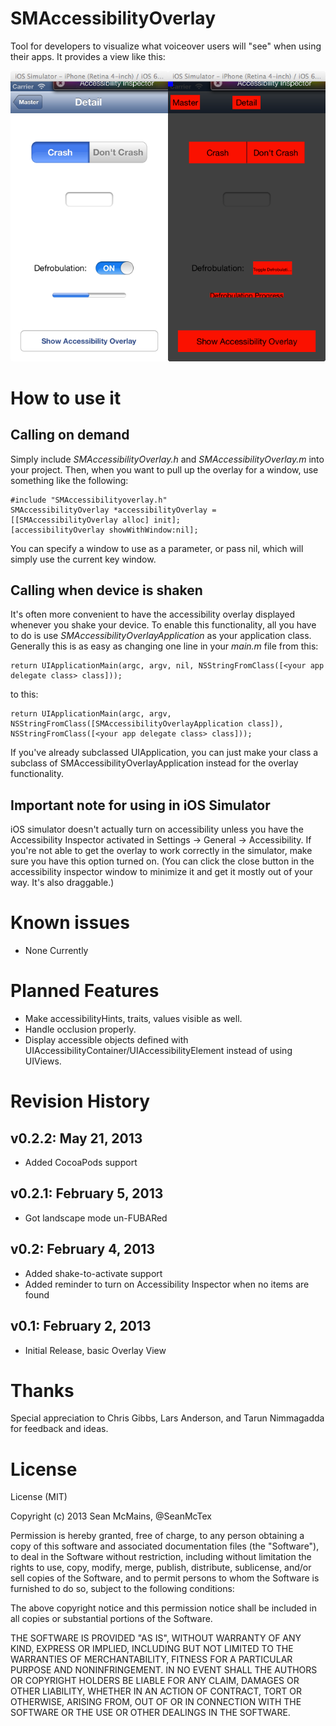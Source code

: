 SMAccessibilityOverlay
======================

Tool for developers to visualize what voiceover users will "see" when using their apps. It provides a view like this:

![Accessibility Overlay Screen Shot](accessibilityOverlay.png)


# How to use it

## Calling on demand

Simply include *SMAccessibilityOverlay.h* and *SMAccessibilityOverlay.m* into your project. Then, when you want to pull up the overlay for a window, use something like the following:

	#include "SMAccessibilityoverlay.h"
	SMAccessibilityOverlay *accessibilityOverlay = [[SMAccessibilityOverlay alloc] init];
	[accessibilityOverlay showWithWindow:nil];

You can specify a window to use as a parameter, or pass nil, which will simply use the current key window.

## Calling when device is shaken

It's often more convenient to have the accessibility overlay displayed whenever you shake your device. To enable this functionality, all you have to do is use *SMAccessibilityOverlayApplication* as your application class. Generally this is as easy as changing one line in your *main.m* file from this:

	return UIApplicationMain(argc, argv, nil, NSStringFromClass([<your app delegate class> class]));
    
to this:

	return UIApplicationMain(argc, argv, NSStringFromClass([SMAccessibilityOverlayApplication class]), NSStringFromClass([<your app delegate class> class]));
    
If you've already subclassed UIApplication, you can just make your class a subclass of SMAccessibilityOverlayApplication instead for the overlay functionality.

## Important note for using in iOS Simulator

iOS simulator doesn't actually turn on accessibility unless you have the Accessibility Inspector activated in Settings -> General -> Accessibility. If you're not able to get the overlay to work correctly in the simulator, make sure you have this option turned on. (You can click the close button in the accessibility inspector window to minimize it and get it mostly out of your way. It's also draggable.)

# Known issues

* None Currently

# Planned Features

* Make accessibilityHints, traits, values visible as well.
* Handle occlusion properly.
* Display accessible objects defined with UIAccessibilityContainer/UIAccessibilityElement instead of using UIViews.

# Revision History

## v0.2.2: May 21, 2013

* Added CocoaPods support

## v0.2.1: February 5, 2013

* Got landscape mode un-FUBARed

## v0.2: February 4, 2013

* Added shake-to-activate support
* Added reminder to turn on Accessibility Inspector when no items are found

## v0.1: February 2, 2013

* Initial Release, basic Overlay View

# Thanks

Special appreciation to Chris Gibbs, Lars Anderson, and Tarun Nimmagadda for feedback and ideas.

# License

License (MIT)

Copyright (c) 2013 Sean McMains, @SeanMcTex

Permission is hereby granted, free of charge, to any person obtaining a copy of this software and associated documentation files (the "Software"), to deal in the Software without restriction, including without limitation the rights to use, copy, modify, merge, publish, distribute, sublicense, and/or sell copies of the Software, and to permit persons to whom the Software is furnished to do so, subject to the following conditions:

The above copyright notice and this permission notice shall be included in all copies or substantial portions of the Software.

THE SOFTWARE IS PROVIDED "AS IS", WITHOUT WARRANTY OF ANY KIND, EXPRESS OR IMPLIED, INCLUDING BUT NOT LIMITED TO THE WARRANTIES OF MERCHANTABILITY, FITNESS FOR A PARTICULAR PURPOSE AND NONINFRINGEMENT. IN NO EVENT SHALL THE AUTHORS OR COPYRIGHT HOLDERS BE LIABLE FOR ANY CLAIM, DAMAGES OR OTHER LIABILITY, WHETHER IN AN ACTION OF CONTRACT, TORT OR OTHERWISE, ARISING FROM, OUT OF OR IN CONNECTION WITH THE SOFTWARE OR THE USE OR OTHER DEALINGS IN THE SOFTWARE.